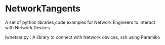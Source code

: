 # NetworkTangents

A set of python libraries,code,examples for Network Engineers to interact with Network Devices


lwnetser.py : A library to connect with Network devices, ssh using Paramiko
